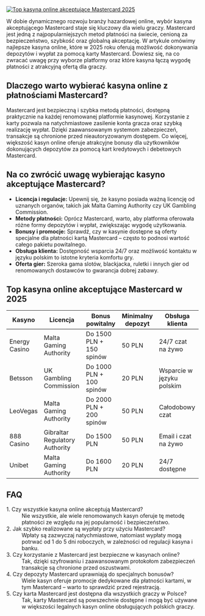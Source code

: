 [![Top kasyna online akceptujące Mastercard 2025](https://123-caf.pages.dev/gitsignup.png)](https://vrmoo.ru/Bt82HjjY)

<p>W dobie dynamicznego rozwoju branży hazardowej online, wybór kasyna akceptującego Mastercard staje się kluczowy dla wielu graczy. Mastercard jest jedną z najpopularniejszych metod płatności na świecie, cenioną za bezpieczeństwo, szybkość oraz globalną akceptację. W artykule omówimy najlepsze kasyna online, które w 2025 roku oferują możliwość dokonywania depozytów i wypłat za pomocą karty Mastercard. Dowiesz się, na co zwracać uwagę przy wyborze platformy oraz które kasyna łączą wygodę płatności z atrakcyjną ofertą dla graczy.</p>  <h2>Dlaczego warto wybierać kasyna online z płatnościami Mastercard?</h2> <p>Mastercard jest bezpieczną i szybka metodą płatności, dostępną praktycznie na każdej renomowanej platformie kasynowej. Korzystanie z karty pozwala na natychmiastowe zasilenie konta gracza oraz szybką realizację wypłat. Dzięki zaawansowanym systemom zabezpieczeń, transakcje są chronione przed nieautoryzowanym dostępem. Co więcej, większość kasyn online oferuje atrakcyjne bonusy dla użytkowników dokonujących depozytów za pomocą kart kredytowych i debetowych Mastercard.</p>  <h2>Na co zwrócić uwagę wybierając kasyno akceptujące Mastercard?</h2> <ul>   <li><strong>Licencja i regulacje:</strong> Upewnij się, że kasyno posiada ważną licencję od uznanych organów, takich jak Malta Gaming Authority czy UK Gambling Commission.</li>   <li><strong>Metody płatności:</strong> Oprócz Mastercard, warto, aby platforma oferowała różne formy depozytów i wypłat, zwiększając wygodę użytkowania.</li>   <li><strong>Bonusy i promocje:</strong> Sprawdź, czy w kasynie dostępne są oferty specjalne dla płatności kartą Mastercard – często to podnosi wartość całego pakietu powitalnego.</li>   <li><strong>Obsługa klienta:</strong> Dostępność wsparcia 24/7 oraz możliwość kontaktu w języku polskim to istotne kryteria komfortu gry.</li>   <li><strong>Oferta gier:</strong> Szeroka gama slotów, blackjacka, ruletki i innych gier od renomowanych dostawców to gwarancja dobrej zabawy.</li> </ul>  <h2>Top kasyna online akceptujące Mastercard w 2025</h2> <table>   <thead>     <tr>       <th>Kasyno</th>       <th>Licencja</th>       <th>Bonus powitalny</th>       <th>Minimalny depozyt</th>       <th>Obsługa klienta</th>     </tr>   </thead>   <tbody>     <tr>       <td>Energy Casino</td>       <td>Malta Gaming Authority</td>       <td>Do 1500 PLN + 150 spinów</td>       <td>50 PLN</td>       <td>24/7 czat na żywo</td>     </tr>     <tr>       <td>Betsson</td>       <td>UK Gambling Commission</td>       <td>Do 1000 PLN + 100 spinów</td>       <td>20 PLN</td>       <td>Wsparcie w języku polskim</td>     </tr>     <tr>       <td>LeoVegas</td>       <td>Malta Gaming Authority</td>       <td>Do 2000 PLN + 200 spinów</td>       <td>50 PLN</td>       <td>Całodobowy czat</td>     </tr>     <tr>       <td>888 Casino</td>       <td>Gibraltar Regulatory Authority</td>       <td>Do 1500 PLN</td>       <td>50 PLN</td>       <td>Email i czat na żywo</td>     </tr>     <tr>       <td>Unibet</td>       <td>Malta Gaming Authority</td>       <td>Do 1600 PLN</td>       <td>20 PLN</td>       <td>24/7 dostępne</td>     </tr>   </tbody> </table>  <h2>FAQ</h2> <dl>   <dt>1. Czy wszystkie kasyna online akceptują Mastercard?</dt>   <dd>Nie wszystkie, ale wiele renomowanych kasyn oferuje tę metodę płatności ze względu na jej popularność i bezpieczeństwo.</dd>      <dt>2. Jak szybko realizowane są wypłaty przy użyciu Mastercard?</dt>   <dd>Wpłaty są zazwyczaj natychmiastowe, natomiast wypłaty mogą potrwać od 1 do 5 dni roboczych, w zależności od regulacji kasyna i banku.</dd>      <dt>3. Czy korzystanie z Mastercard jest bezpieczne w kasynach online?</dt>   <dd>Tak, dzięki szyfrowaniu i zaawansowanym protokołom zabezpieczeń transakcje są chronione przed oszustwami.</dd>      <dt>4. Czy depozyty Mastercard uprawniają do specjalnych bonusów?</dt>   <dd>Wiele kasyn oferuje promocje dedykowane dla płatności kartami, w tym Mastercard – warto to sprawdzić przed rejestracją.</dd>      <dt>5. Czy karta Mastercard jest dostępna dla wszystkich graczy w Polsce?</dt>   <dd>Tak, karty Mastercard są powszechnie dostępne i mogą być używane w większości legalnych kasyn online obsługujących polskich graczy.</dd> </dl>